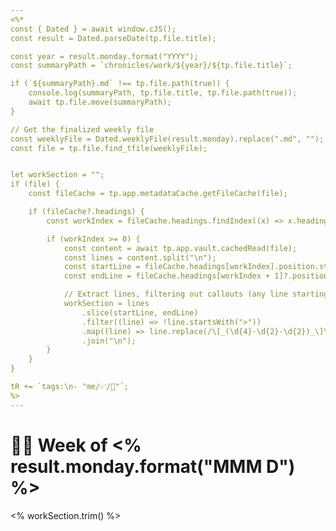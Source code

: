 ```yaml
---
<%*
const { Dated } = await window.cJS();
const result = Dated.parseDate(tp.file.title);

const year = result.monday.format("YYYY");
const summaryPath = `chronicles/work/${year}/${tp.file.title}`;

if (`${summaryPath}.md` !== tp.file.path(true)) {
    console.log(summaryPath, tp.file.title, tp.file.path(true));
    await tp.file.move(summaryPath);
}

// Get the finalized weekly file
const weeklyFile = Dated.weeklyFile(result.monday).replace(".md", "");
const file = tp.file.find_tfile(weeklyFile);


let workSection = "";
if (file) {
    const fileCache = tp.app.metadataCache.getFileCache(file);

    if (fileCache?.headings) {
        const workIndex = fileCache.headings.findIndex((x) => x.heading.toLowerCase() === "work");

        if (workIndex >= 0) {
            const content = await tp.app.vault.cachedRead(file);
            const lines = content.split("\n");
            const startLine = fileCache.headings[workIndex].position.start.line + 1;
            const endLine = fileCache.headings[workIndex + 1]?.position.start.line || lines.length;

            // Extract lines, filtering out callouts (any line starting with >)
            workSection = lines
                .slice(startLine, endLine)
                .filter((line) => !line.startsWith(">"))
                .map((line) => line.replace(/\[_(\d{4}-\d{2}-\d{2})_\]\(.*?\)/, "$1"))
                .join("\n");
        }
    }
}

tR += `tags:\n- "me/✅/📓"`;
%>
---
```

# 👩‍💻 Week of <% result.monday.format("MMM D") %>

<% workSection.trim() %>
